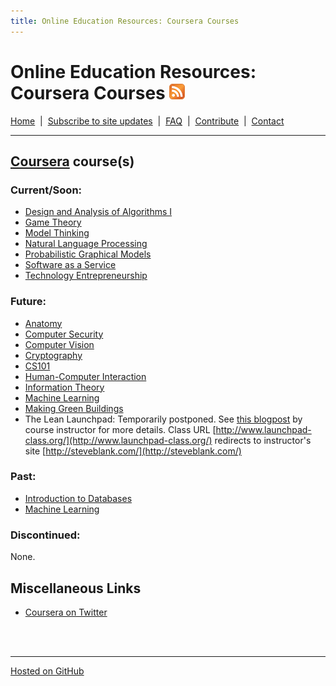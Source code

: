 ```yaml
---
title: Online Education Resources: Coursera Courses
---
```


# Online Education Resources: Coursera Courses <a href=""><img src="https://github.com/amberj/online-edu-resources/raw/gh-pages/feed-icon.png" alt="RSS Feed" /></a>
[Home](http://amberj.github.com/online-edu-resources/ "Online Educational Resources: Home") &nbsp;|&nbsp; [Subscribe to site updates](http://amberj.github.com/online-edu-resources/subscribe.html "Online Educational Resources: Subscribe to site updates") &nbsp;|&nbsp; [FAQ](http://amberj.github.com/online-edu-resources/faq.html "Online Educational Resources: FAQ") &nbsp;|&nbsp; [Contribute](http://amberj.github.com/online-edu-resources/contribute.html "Online Educational Reqources: Contribute") &nbsp;|&nbsp; [Contact](http://amberj.github.com/online-edu-resources/contact.html "Online Educational Resources: Contact")<br />

<hr />

## [Coursera](http://www.coursera.org/ "Coursera") course(s)
### Current/Soon:
* [Design and Analysis of Algorithms I](http://amberj.github.com/online-edu-resources/coursera/algo)
* [Game Theory](http://amberj.github.com/online-edu-resources/coursera/game-theory)
* [Model Thinking](http://amberj.github.com/online-edu-resources/coursera/modelthinker)
* [Natural Language Processing](http://amberj.github.com/online-edu-resources/coursera/nlp)
* [Probabilistic Graphical Models](http://amberj.github.com/online-edu-resources/coursera/pgm)
* [Software as a Service](http://amberj.github.com/online-edu-resources/coursera/saas)
* [Technology Entrepreneurship](http://amberj.github.com/online-edu-resources/coursera/venture)

### Future:
* [Anatomy](http://amberj.github.com/online-edu-resources/coursera/anatomy)
* [Computer Security](http://amberj.github.com/online-edu-resources/coursera/security)
* [Computer Vision](http://amberj.github.com/online-edu-resources/coursera/vision)
* [Cryptography](http://amberj.github.com/online-edu-resources/coursera/crypto)
* [CS101](http://amberj.github.com/online-edu-resources/coursera/cs101)
* [Human-Computer Interaction](http://amberj.github.com/online-edu-resources/coursera/hci)
* [Information Theory](http://amberj.github.com/online-edu-resources/coursera/infotheory)
* [Machine Learning](http://amberj.github.com/online-edu-resources/coursera/ml)
* [Making Green Buildings](http://amberj.github.com/online-edu-resources/coursera/greenbuilding)
* The Lean Launchpad: Temporarily postponed. See [this blogpost](http://steveblank.com/2012/02/09/two-giant-steps-forward-for-entrepreneurs/) by course instructor for more details. Class URL [http://www.launchpad-class.org/](http://www.launchpad-class.org/) redirects to instructor's site [http://steveblank.com/](http://steveblank.com/)


### Past:
* [Introduction to Databases](http://amberj.github.com/online-edu-resources/coursera/db)
* [Machine Learning](http://amberj.github.com/online-edu-resources/coursera/ml)

### Discontinued:
None.

## Miscellaneous Links
* [Coursera on Twitter](https://twitter.com/#!/coursera/)

<br /><br />
<hr />

[Hosted on GitHub](https://github.com/amberj/online-edu-resources "online-edu-resources on GitHub")
